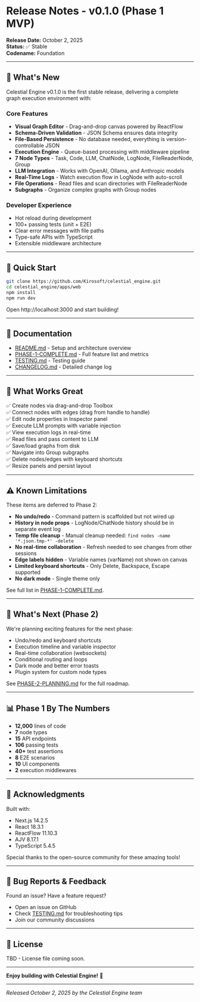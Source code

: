 # Release Notes - v0.1.0 (Phase 1 MVP)

**Release Date:** October 2, 2025  
**Status:** ✅ Stable  
**Codename:** Foundation

---

## 🎉 What's New

Celestial Engine v0.1.0 is the first stable release, delivering a complete graph execution environment with:

### Core Features
- **Visual Graph Editor** - Drag-and-drop canvas powered by ReactFlow
- **Schema-Driven Validation** - JSON Schema ensures data integrity
- **File-Based Persistence** - No database needed, everything is version-controllable JSON
- **Execution Engine** - Queue-based processing with middleware pipeline
- **7 Node Types** - Task, Code, LLM, ChatNode, LogNode, FileReaderNode, Group
- **LLM Integration** - Works with OpenAI, Ollama, and Anthropic models
- **Real-Time Logs** - Watch execution flow in LogNode with auto-scroll
- **File Operations** - Read files and scan directories with FileReaderNode
- **Subgraphs** - Organize complex graphs with Group nodes

### Developer Experience
- Hot reload during development
- 100+ passing tests (unit + E2E)
- Clear error messages with file paths
- Type-safe APIs with TypeScript
- Extensible middleware architecture

---

## 🚀 Quick Start

```bash
git clone https://github.com/Kirosoft/celestial_engine.git
cd celestial_engine/apps/web
npm install
npm run dev
```

Open http://localhost:3000 and start building!

---

## 📖 Documentation

- [README.md](./README.md) - Setup and architecture overview
- [PHASE-1-COMPLETE.md](./PHASE-1-COMPLETE.md) - Full feature list and metrics
- [TESTING.md](./TESTING.md) - Testing guide
- [CHANGELOG.md](./CHANGELOG.md) - Detailed change log

---

## 🎯 What Works Great

✅ Create nodes via drag-and-drop Toolbox  
✅ Connect nodes with edges (drag from handle to handle)  
✅ Edit node properties in Inspector panel  
✅ Execute LLM prompts with variable injection  
✅ View execution logs in real-time  
✅ Read files and pass content to LLM  
✅ Save/load graphs from disk  
✅ Navigate into Group subgraphs  
✅ Delete nodes/edges with keyboard shortcuts  
✅ Resize panels and persist layout  

---

## ⚠️ Known Limitations

These items are deferred to Phase 2:

- **No undo/redo** - Command pattern is scaffolded but not wired up
- **History in node props** - LogNode/ChatNode history should be in separate event log
- **Temp file cleanup** - Manual cleanup needed: `find nodes -name '*.json.tmp-*' -delete`
- **No real-time collaboration** - Refresh needed to see changes from other sessions
- **Edge labels hidden** - Variable names (varName) not shown on canvas
- **Limited keyboard shortcuts** - Only Delete, Backspace, Escape supported
- **No dark mode** - Single theme only

See full list in [PHASE-1-COMPLETE.md](./PHASE-1-COMPLETE.md#known-limitations-deferred-to-phase-2).

---

## 🔮 What's Next (Phase 2)

We're planning exciting features for the next phase:

- Undo/redo and keyboard shortcuts
- Execution timeline and variable inspector
- Real-time collaboration (websockets)
- Conditional routing and loops
- Dark mode and better error toasts
- Plugin system for custom node types

See [PHASE-2-PLANNING.md](./PHASE-2-PLANNING.md) for the full roadmap.

---

## 📊 Phase 1 By The Numbers

- **12,000** lines of code
- **7** node types
- **15** API endpoints
- **106** passing tests
- **40+** test assertions
- **8** E2E scenarios
- **10** UI components
- **2** execution middlewares

---

## 🙏 Acknowledgments

Built with:
- Next.js 14.2.5
- React 18.3.1
- ReactFlow 11.10.3
- AJV 8.17.1
- TypeScript 5.4.5

Special thanks to the open-source community for these amazing tools!

---

## 🐛 Bug Reports & Feedback

Found an issue? Have a feature request?

- Open an issue on GitHub
- Check [TESTING.md](./TESTING.md) for troubleshooting tips
- Join our community discussions

---

## 📝 License

TBD - License file coming soon.

---

**Enjoy building with Celestial Engine!** 🌟

---

_Released October 2, 2025 by the Celestial Engine team_

